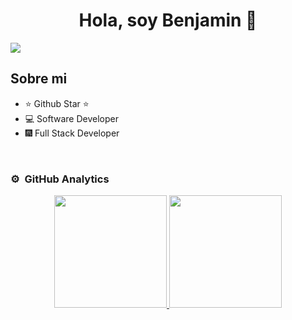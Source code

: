 <div align="center">
<h1 align="center">Hola, soy Benjamin 👋</h1>
</div>
<img src="[https://pin.it/c5oUFEQ](https://i.redd.it/bk9mt0spt9631.gif)">

## Sobre mi

- ⭐ Github Star ⭐ 
- 💻 Software Developer
- 🎆 Full Stack Developer
<br>

### ⚙️ &nbsp;GitHub Analytics

<p align="center">
<a href="https://github.com/SaveThisAngel">
  <img height="180em" src="https://github-readme-stats-eight-theta.vercel.app/api?username=SaveThisAngel&show_icons=true&theme=algolia&include_all_commits=true&count_private=true"/>
  <img height="180em" src="https://github-readme-stats-eight-theta.vercel.app/api/top-langs/?username=SaveThisAngel&layout=compact&langs_count=8&theme=algolia"/>
</a>
</p>
